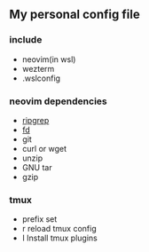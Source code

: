 ## My personal config file

### include

- neovim(in wsl)
- wezterm
- .wslconfig

### neovim dependencies

- [ripgrep](https://github.com/BurntSushi/ripgrep)
- [fd](https://github.com/sharkdp/fd)
- git
- curl or wget
- unzip
- GNU tar 
- gzip

### tmux
- prefix set <C-Space>
- <prefix>r reload tmux config
- <prefix>I Install tmux plugins

